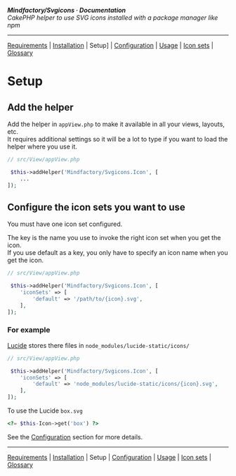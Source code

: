 **_Mindfactory/Svgicons · Documentation_**  
_CakePHP helper to use SVG icons installed with a package manager like npm_

---

[Requirements](req.md) | [Installation](install.md) | Setup] | [Configuration](config.md) | [Usage](use.md) | [Icon sets](icon-sets.md) | [Glossary](glos.md)

# Setup

## Add the helper

Add the helper in `appView.php` to make it available in all your views, layouts, etc.  
It requires additional settings so it will be a lot to type if you want to load the helper where you use it.

```php
// src/View/appView.php

 $this->addHelper('Mindfactory/Svgicons.Icon', [
    ...
]);
```

## Configure the icon sets you want to use

You must have one icon set configured.

The key is the name you use to invoke the right icon set when you get the icon.  
If you use default as a key, you only have to specify an icon name when you get the icon.

```php
// src/View/appView.php

 $this->addHelper('Mindfactory/Svgicons.Icon', [
    'iconSets' => [
        'default' => '/path/to/{icon}.svg',
    ],
]);
```

### For example

[Lucide](https://lucide.dev) stores there files in `node_modules/lucide-static/icons/`

```php
// src/View/appView.php

 $this->addHelper('Mindfactory/Svgicons.Icon', [
    'iconSets' => [
        'default' => 'node_modules/lucide-static/icons/{icon}.svg',
    ],
]);
```

To use the Lucide `box.svg`

```php
<?= $this-Icon->get('box') ?>
```

See the [Configuration](config.md) section for more details.

---

[Requirements](req.md) | [Installation](install.md) | Setup | [Configuration](config.md) | [Usage](use.md) | [Icon sets](icon-sets.md) | [Glossary](glos.md)
